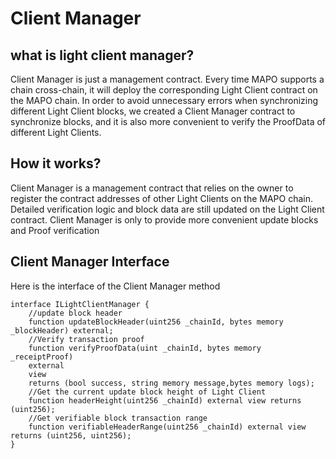 # Client Manager



## what is light client manager?

Client Manager is just a management contract. Every time MAPO supports a chain cross-chain, it will deploy the corresponding Light Client contract on the MAPO chain. In order to avoid unnecessary errors when synchronizing different Light Client blocks, we created a Client Manager contract to synchronize blocks, and it is also more convenient to verify the ProofData of different Light Clients.

## How it works?

Client Manager is a management contract that relies on the owner to register the contract addresses of other Light Clients on the MAPO chain. Detailed verification logic and block data are still updated on the Light Client contract. Client Manager is only to provide more convenient update blocks and Proof verification

## Client Manager Interface

Here is the interface of the Client Manager method

```
interface ILightClientManager {
	//update block header
    function updateBlockHeader(uint256 _chainId, bytes memory _blockHeader) external;
    //Verify transaction proof
    function verifyProofData(uint _chainId, bytes memory _receiptProof) 
    external
    view 
    returns (bool success, string memory message,bytes memory logs);
    //Get the current update block height of Light Client
    function headerHeight(uint256 _chainId) external view returns (uint256);
    //Get verifiable block transaction range
    function verifiableHeaderRange(uint256 _chainId) external view returns (uint256, uint256);
}
```